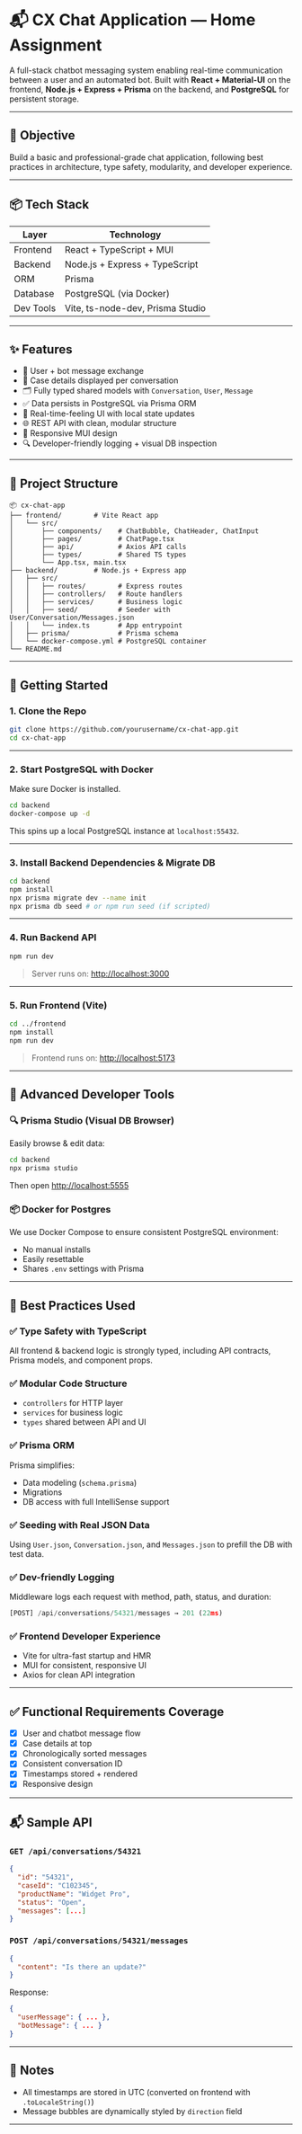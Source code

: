# 📬 CX Chat Application — Home Assignment

A full-stack chatbot messaging system enabling real-time communication between a user and an automated bot.
Built with **React + Material-UI** on the frontend, **Node.js + Express + Prisma** on the backend, and **PostgreSQL** for persistent storage.

---

## 🎯 Objective

Build a basic and professional-grade chat application, following best practices in architecture, type safety, modularity, and developer experience.

---

## 📦 Tech Stack

| Layer     | Technology                       |
| --------- | -------------------------------- |
| Frontend  | React + TypeScript + MUI         |
| Backend   | Node.js + Express + TypeScript   |
| ORM       | Prisma                           |
| Database  | PostgreSQL (via Docker)          |
| Dev Tools | Vite, ts-node-dev, Prisma Studio |

---

## ✨ Features

* 💬 User + bot message exchange
* 📄 Case details displayed per conversation
* 🗂 Fully typed shared models with `Conversation`, `User`, `Message`
* ✅ Data persists in PostgreSQL via Prisma ORM
* 🔁 Real-time-feeling UI with local state updates
* 🌐 REST API with clean, modular structure
* 💅 Responsive MUI design
* 🔍 Developer-friendly logging + visual DB inspection

---

## 📁 Project Structure

```
📦 cx-chat-app
├── frontend/        # Vite React app
│   └── src/
│       ├── components/    # ChatBubble, ChatHeader, ChatInput
│       ├── pages/         # ChatPage.tsx
│       ├── api/           # Axios API calls
│       ├── types/         # Shared TS types
│       └── App.tsx, main.tsx
├── backend/         # Node.js + Express app
│   ├── src/
│   │   ├── routes/        # Express routes
│   │   ├── controllers/   # Route handlers
│   │   ├── services/      # Business logic
│   │   ├── seed/          # Seeder with User/Conversation/Messages.json
│   │   └── index.ts       # App entrypoint
│   ├── prisma/            # Prisma schema
│   └── docker-compose.yml # PostgreSQL container
└── README.md
```

---

## 🚀 Getting Started

### 1. Clone the Repo

```bash
git clone https://github.com/yourusername/cx-chat-app.git
cd cx-chat-app
```

---

### 2. Start PostgreSQL with Docker

Make sure Docker is installed.

```bash
cd backend
docker-compose up -d
```

This spins up a local PostgreSQL instance at `localhost:55432`.

---

### 3. Install Backend Dependencies & Migrate DB

```bash
cd backend
npm install
npx prisma migrate dev --name init
npx prisma db seed # or npm run seed (if scripted)
```

---

### 4. Run Backend API

```bash
npm run dev
```

> Server runs on: [http://localhost:3000](http://localhost:3000)

---

### 5. Run Frontend (Vite)

```bash
cd ../frontend
npm install
npm run dev
```

> Frontend runs on: [http://localhost:5173](http://localhost:5173)

---

## 🧠 Advanced Developer Tools

### 🔍 Prisma Studio (Visual DB Browser)

Easily browse & edit data:

```bash
cd backend
npx prisma studio
```

Then open [http://localhost:5555](http://localhost:5555)

### 📦 Docker for Postgres

We use Docker Compose to ensure consistent PostgreSQL environment:

* No manual installs
* Easily resettable
* Shares `.env` settings with Prisma

---

## 📐 Best Practices Used

### ✅ Type Safety with TypeScript

All frontend & backend logic is strongly typed, including API contracts, Prisma models, and component props.

### ✅ Modular Code Structure

* `controllers` for HTTP layer
* `services` for business logic
* `types` shared between API and UI

### ✅ Prisma ORM

Prisma simplifies:

* Data modeling (`schema.prisma`)
* Migrations
* DB access with full IntelliSense support

### ✅ Seeding with Real JSON Data

Using `User.json`, `Conversation.json`, and `Messages.json` to prefill the DB with test data.

### ✅ Dev-friendly Logging

Middleware logs each request with method, path, status, and duration:

```ts
[POST] /api/conversations/54321/messages → 201 (22ms)
```

### ✅ Frontend Developer Experience

* Vite for ultra-fast startup and HMR
* MUI for consistent, responsive UI
* Axios for clean API integration

---

## ✅ Functional Requirements Coverage

* [x] User and chatbot message flow
* [x] Case details at top
* [x] Chronologically sorted messages
* [x] Consistent conversation ID
* [x] Timestamps stored + rendered
* [x] Responsive design

---

## 📬 Sample API

### `GET /api/conversations/54321`

```json
{
  "id": "54321",
  "caseId": "C102345",
  "productName": "Widget Pro",
  "status": "Open",
  "messages": [...]
}
```

### `POST /api/conversations/54321/messages`

```json
{
  "content": "Is there an update?"
}
```

Response:

```json
{
  "userMessage": { ... },
  "botMessage": { ... }
}
```

---

## 📎 Notes

* All timestamps are stored in UTC (converted on frontend with `.toLocaleString()`)
* Message bubbles are dynamically styled by `direction` field

---


